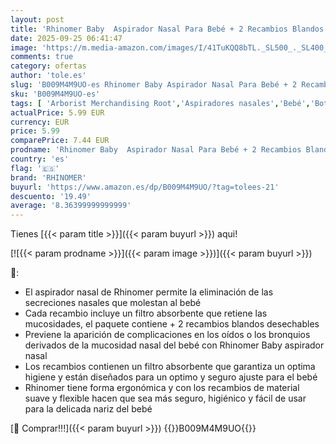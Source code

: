 ```yaml
---
layout: post
title: 'Rhinomer Baby  Aspirador Nasal Para Bebé + 2 Recambios Blandos Desechables Con Filtro Absorvente  Para Aspirar Mucosidad Nasal'
date: 2025-09-25 06:41:47
image: 'https://m.media-amazon.com/images/I/41TuKQQ8bTL._SL500_._SL400_.jpg'
comments: true
category: ofertas
author: 'tole.es'
slug: 'B009M4M9UO-es Rhinomer Baby Aspirador Nasal Para Bebé + 2 Recambios...'
sku: 'B009M4M9UO-es'
tags: [ 'Arborist Merchandising Root','Aspiradores nasales','Bebé','Botiquín de Amazon','Cuidado de oídos y nariz','Higiene','Higiene y cuidado','Salud y cuidado personal','Self Service','Special Features Stores','baby','bebé','d1f558da-03d3-4105-8a50-454423a601fb_0','d1f558da-03d3-4105-8a50-454423a601fb_3401','rhinomer','🇪🇸', ]
actualPrice: 5.99 EUR
currency: EUR
price: 5.99
comparePrice: 7.44 EUR
prodname: 'Rhinomer Baby  Aspirador Nasal Para Bebé + 2 Recambios Blandos Desechables Con Filtro Absorvente  Para Aspirar Mucosidad Nasal'
country: 'es'
flag: '🇪🇸'
brand: 'RHINOMER'
buyurl: 'https://www.amazon.es/dp/B009M4M9UO/?tag=tolees-21'
descuento: '19.49'
average: '8.36399999999999'
---
```


Tienes [{{< param title >}}]({{< param buyurl >}}) aqui!

[![{{< param prodname >}}]({{< param image >}})]({{< param buyurl >}})

🔎:

- El aspirador nasal de Rhinomer permite la eliminación de las secreciones nasales que molestan al bebé
- Cada recambio incluye un filtro absorbente que retiene las mucosidades, el paquete contiene + 2 recambios blandos desechables
- Previene la aparición de complicaciones en los oídos o los bronquios derivados de la mucosidad nasal del bebé con Rhinomer Baby aspirador nasal
- Los recambios contienen un filtro absorbente que garantiza un optima higiene y están diseñados para un optimo y seguro ajuste para el bebé
- Rhinomer tiene forma ergonómica y con los recambios de material suave y flexible hacen que sea más seguro, higiénico y fácil de usar para la delicada nariz del bebé

[🛒 Comprar!!!]({{< param buyurl >}})
{{<world>}}B009M4M9UO{{</world>}}
